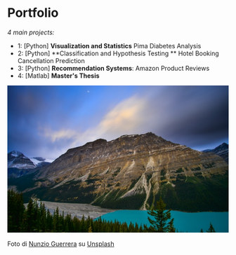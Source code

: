# Portfolio
*4 main projects:*
* 1: [Python] **Visualization and Statistics** Pima Diabetes Analysis
* 2: [Python] **Classification and Hypothesis Testing
** Hotel Booking Cancellation Prediction
* 3: [Python] **Recommendation Systems**: Amazon Product Reviews
* 4: [Matlab] **Master's Thesis**

![alt text](nunzio-guerrera--0d49gX9XIY-unsplash.jpg)

Foto di <a href="https://unsplash.com/es/@nunzg?utm_source=unsplash&utm_medium=referral&utm_content=creditCopyText">Nunzio Guerrera</a> su <a href="https://unsplash.com/it/foto/-0d49gX9XIY?utm_source=unsplash&utm_medium=referral&utm_content=creditCopyText">Unsplash</a>
  
